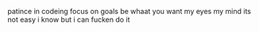 patince in codeing focus on goals be whaat you want my eyes my mind its not easy i know but i can fucken do it 